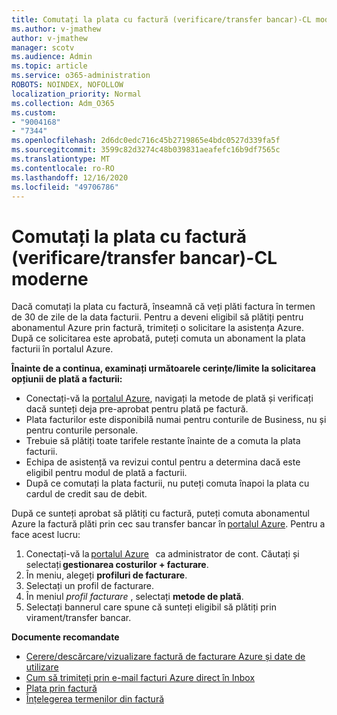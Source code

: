 ```yaml
---
title: Comutați la plata cu factură (verificare/transfer bancar)-CL moderne
ms.author: v-jmathew
author: v-jmathew
manager: scotv
ms.audience: Admin
ms.topic: article
ms.service: o365-administration
ROBOTS: NOINDEX, NOFOLLOW
localization_priority: Normal
ms.collection: Adm_O365
ms.custom:
- "9004168"
- "7344"
ms.openlocfilehash: 2d6dc0edc716c45b2719865e4bdc0527d339fa5f
ms.sourcegitcommit: 3599c82d3274c48b039831aeafefc16b9df7565c
ms.translationtype: MT
ms.contentlocale: ro-RO
ms.lasthandoff: 12/16/2020
ms.locfileid: "49706786"
---
```

# <a name="switch-to-invoice-pay-checkwire-transfer---modern-cl"></a>Comutați la plata cu factură (verificare/transfer bancar)-CL moderne

Dacă comutați la plata cu factură, înseamnă că veți plăti factura în termen de 30 de zile de la data facturii. Pentru a deveni eligibil să plătiți pentru abonamentul Azure prin factură, trimiteți o solicitare la asistența Azure. După ce solicitarea este aprobată, puteți comuta un abonament la plata facturii în portalul Azure.

**Înainte de a continua, examinați următoarele cerințe/limite la solicitarea opțiunii de plată a facturii:**

- Conectați-vă la [portalul Azure](https://portal.azure.com/), navigați la metode de plată și verificați dacă sunteți deja pre-aprobat pentru plată pe factură.
- Plata facturilor este disponibilă numai pentru conturile de Business, nu și pentru conturile personale.
- Trebuie să plătiți toate tarifele restante înainte de a comuta la plata facturii.
- Echipa de asistență va revizui contul pentru a determina dacă este eligibil pentru modul de plată a facturii.
- După ce comutați la plata facturii, nu puteți comuta înapoi la plata cu cardul de credit sau de debit.

După ce sunteți aprobat să plătiți cu factură, puteți comuta abonamentul Azure la factură plăti prin cec sau transfer bancar în [portalul Azure](https://portal.azure.com/).
Pentru a face acest lucru:

1. Conectați-vă la [portalul Azure](https://portal.azure.com/)   ca administrator de cont. Căutați și selectați **gestionarea costurilor + facturare**.
2. În meniu, alegeți **profiluri de facturare**.
3. Selectați un profil de facturare.
4. În meniul *profil facturare* , selectați **metode de plată**.
5. Selectați bannerul care spune că sunteți eligibil să plătiți prin virament/transfer bancar.

**Documente recomandate**

- [Cerere/descărcare/vizualizare factură de facturare Azure și date de utilizare](https://docs.microsoft.com/azure/billing/billing-download-azure-invoice-daily-usage-date)
- [Cum să trimiteți prin e-mail facturi Azure direct în Inbox](https://docs.microsoft.com/azure/billing/billing-download-azure-invoice-daily-usage-date)
- [Plata prin factură](https://docs.microsoft.com/azure/billing/billing-how-to-pay-by-invoice)
- [Înțelegerea termenilor din factură](https://docs.microsoft.com/azure/billing/billing-understand-your-invoice)
